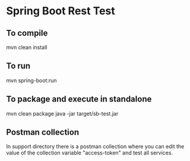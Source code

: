 # Spring Boot Rest Test

## To compile
mvn clean install

## To run
mvn spring-boot:run

## To package and execute in standalone
mvn clean package
java -jar target/sb-test.jar

## Postman collection

In support directory there is a postman collection where you can edit the value of the collection variable "access-token" and test all services.